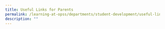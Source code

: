 ```yaml
---
title: Useful Links for Parents
permalink: /learning-at-opss/departments/student-development/useful-links-for-parent
description: ""
---
```

